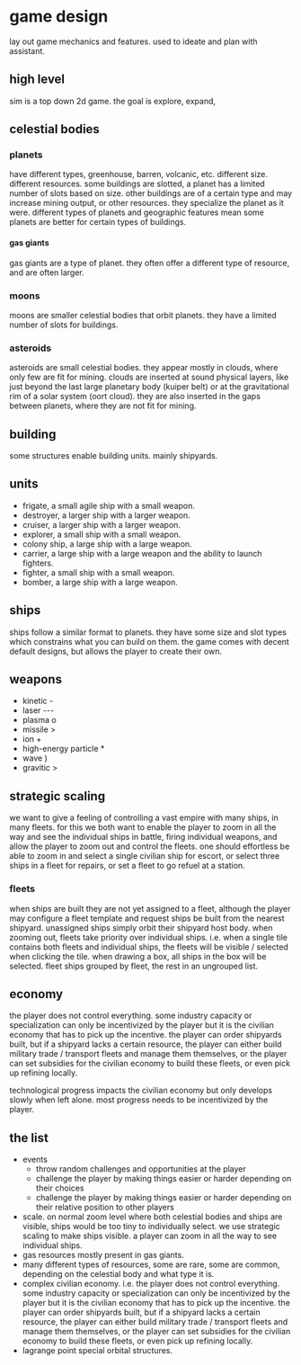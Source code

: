 # game design

lay out game mechanics and features. used to ideate and plan with assistant.

## high level

sim is a top down 2d game. the goal is explore, expand,

## celestial bodies

### planets

have different types, greenhouse, barren, volcanic, etc. different size. different resources.
some buildings are slotted, a planet has a limited number of slots based on size.
other buildings are of a certain type and may increase mining output, or other resources. they specialize the planet as it were.
different types of planets and geographic features mean some planets are better for certain types of buildings.

#### gas giants

gas giants are a type of planet. they often offer a different type of resource, and are often larger.

### moons

moons are smaller celestial bodies that orbit planets. they have a limited number of slots for buildings.

### asteroids

asteroids are small celestial bodies. they appear mostly in clouds, where only few are fit for mining. clouds are inserted at sound physical layers, like just beyond the last large planetary body (kuiper belt) or at the gravitational rim of a solar system (oort cloud). they are also inserted in the gaps between planets, where they are not fit for mining.

## building

some structures enable building units. mainly shipyards.

## units

- frigate, a small agile ship with a small weapon.
- destroyer, a larger ship with a larger weapon.
- cruiser, a larger ship with a larger weapon.
- explorer, a small ship with a small weapon.
- colony ship, a large ship with a large weapon.
- carrier, a large ship with a large weapon and the ability to launch fighters.
- fighter, a small ship with a small weapon.
- bomber, a large ship with a large weapon.

## ships

ships follow a similar format to planets. they have some size and slot types which constrains what you can build on them. the game comes with decent default designs, but allows the player to create their own.

## weapons

- kinetic -
- laser ---
- plasma o
- missile >
- ion +
- high-energy particle \*
- wave )
- gravitic >

## strategic scaling

we want to give a feeling of controlling a vast empire with many ships, in many fleets. for this we both want to enable the player to zoom in all the way and see the individual ships in battle, firing individual weapons, and allow the player to zoom out and control the fleets. one should effortless be able to zoom in and select a single civilian ship for escort, or select three ships in a fleet for repairs, or set a fleet to go refuel at a station.

### fleets

when ships are built they are not yet assigned to a fleet, although the player may configure a fleet template and request ships be built from the nearest shipyard. unassigned ships simply orbit their shipyard host body. when zooming out, fleets take priority over individual ships. i.e. when a single tile contains both fleets and individual ships, the fleets will be visible / selected when clicking the tile. when drawing a box, all ships in the box will be selected. fleet ships grouped by fleet, the rest in an ungrouped list.

## economy

the player does not control everything. some industry capacity or specialization can only be incentivized by the player but it is the civilian economy that has to pick up the incentive. the player can order shipyards built, but if a shipyard lacks a certain resource, the player can either build military trade / transport fleets and manage them themselves, or the player can set subsidies for the civilian economy to build these fleets, or even pick up refining locally.

technological progress impacts the civilian economy but only develops slowly when left alone. most progress needs to be incentivized by the player.

## the list

- events
  - throw random challenges and opportunities at the player
  - challenge the player by making things easier or harder depending on their choices
  - challenge the player by making things easier or harder depending on their relative position to other players
- scale. on normal zoom level where both celestial bodies and ships are visible, ships would be too tiny to individually select. we use strategic scaling to make ships visible. a player can zoom in all the way to see individual ships.
- gas resources mostly present in gas giants.
- many different types of resources, some are rare, some are common, depending on the celestial body and what type it is.
- complex civilian economy. i.e. the player does not control everything. some industry capacity or specialization can only be incentivized by the player but it is the civilian economy that has to pick up the incentive. the player can order shipyards built, but if a shipyard lacks a certain resource, the player can either build military trade / transport fleets and manage them themselves, or the player can set subsidies for the civilian economy to build these fleets, or even pick up refining locally.
- lagrange point special orbital structures.
